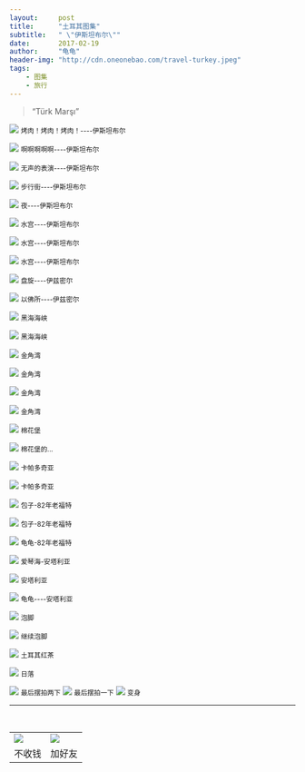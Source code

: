 ```yaml
---
layout:     post
title:      "土耳其图集"
subtitle:   " \"伊斯坦布尔\""
date:       2017-02-19
author:     "龟龟"
header-img: "http://cdn.oneonebao.com/travel-turkey.jpeg"
tags:
    - 图集
    - 旅行
---
```


> “Türk Marşı”

![][1]
 <small class="img-hint">烤肉！烤肉！烤肉！----伊斯坦布尔</small>

![][2]
<small class="img-hint">啊啊啊啊啊----伊斯坦布尔</small>

![][3]
<small class="img-hint">无声的表演----伊斯坦布尔</small>

![][4]
<small class="img-hint">步行街----伊斯坦布尔</small>

![][5]
<small class="img-hint">夜----伊斯坦布尔</small>

![][6]
<small class="img-hint">水宫----伊斯坦布尔</small>

![][7]
<small class="img-hint">水宫----伊斯坦布尔</small>

![][8]
<small class="img-hint">水宫----伊斯坦布尔</small>

![][9]
<small class="img-hint">盘旋----伊兹密尔</small>

![][10]
<small class="img-hint">以佛所----伊兹密尔</small>

![][11]
<small class="img-hint">黑海海峡</small>

![][12]
<small class="img-hint">黑海海峡</small>

![][13]
<small class="img-hint">金角湾</small>

![][14]
<small class="img-hint">金角湾</small>

![][15]
<small class="img-hint">金角湾</small>

![][16]
<small class="img-hint">金角湾</small>

![][17]
<small class="img-hint">棉花堡</small>

![][18]
<small class="img-hint">棉花堡的...</small>

![][19]
<small class="img-hint">卡帕多奇亚</small>

![][20]
<small class="img-hint">卡帕多奇亚</small>

![][21]
<small class="img-hint">包子-82年老福特</small>

![][22]
<small class="img-hint">包子-82年老福特</small>

![][23]
<small class="img-hint">龟龟-82年老福特</small>

![][24]
<small class="img-hint">爱琴海-安塔利亚</small>

![][25]
<small class="img-hint">安塔利亚</small>

![][26]
<small class="img-hint">龟龟----安塔利亚</small>

![][27]
<small class="img-hint">泡脚</small>

![][28]
<small class="img-hint">继续泡脚</small>

![][29]
<small class="img-hint">土耳其红茶</small>

![][30]
<small class="img-hint">日落</small>

![][31]
<small class="img-hint">最后摆拍两下</small>
![][32]
<small class="img-hint">最后摆拍一下</small>
![][33]
<small class="img-hint">变身</small>

  [1]: http://cdn.oneonebao.com/WechatIMG5.jpeg
  [2]: http://cdn.oneonebao.com/%E5%95%8A%E5%95%8A%E5%95%8A.JPG
  [3]: http://cdn.oneonebao.com/%E6%97%A0%E5%A3%B0.png
  [4]: http://cdn.oneonebao.com/%E4%BC%8A%E6%96%AF%E5%9D%A6%E5%B8%83%E5%B0%94%E6%AD%A5%E8%A1%8C%E8%A1%97.JPG
  [5]: http://cdn.oneonebao.com/%E4%BC%8A%E6%96%AF%E5%9D%A6%E5%B8%83%E5%B0%94%E5%A4%9C%E6%99%AF.JPG
  [6]: http://cdn.oneonebao.com/%E6%B0%B4%E5%AE%AB.JPG
  [7]: http://cdn.oneonebao.com/%E6%B0%B4%E5%AE%AB2.JPG
  [8]: http://cdn.oneonebao.com/%E6%B0%B4%E5%AE%AB3.JPG
  [9]: http://cdn.oneonebao.com/%E4%BC%8A%E5%85%B9%E5%AF%86%E5%B0%94.JPG
  [10]: http://cdn.oneonebao.com/%E4%BB%A5%E4%BD%9B%E6%89%80.JPG
  [11]: http://cdn.oneonebao.com/%E9%BB%91%E6%B5%B7%E6%B5%B7%E5%B3%A11.JPG
  [12]: http://cdn.oneonebao.com/%E9%BB%91%E6%B5%B7%E6%B5%B7%E5%B3%A12.JPG
  [13]: http://cdn.oneonebao.com/%E9%87%91%E8%A7%92%E6%B9%BE1.JPG
  [14]: http://cdn.oneonebao.com/%E9%87%91%E8%A7%92%E6%B9%BE2.JPG
  [15]: http://cdn.oneonebao.com/%E9%87%91%E8%A7%92%E6%B9%BE3.JPG
  [16]: http://cdn.oneonebao.com/%E9%87%91%E8%A7%92%E6%B9%BE4.JPG
  [17]: http://cdn.oneonebao.com/%E6%A3%89%E8%8A%B1%E5%A0%A11.JPG
  [18]: http://cdn.oneonebao.com/%E6%A3%89%E8%8A%B1%E5%A0%A1.JPG
  [19]: http://cdn.oneonebao.com/%E5%8D%A1%E5%B8%95%E5%A4%9A%E5%A5%87%E4%BA%9A.JPG
  [20]: http://cdn.oneonebao.com/%E5%8D%A1%E5%B8%95%E5%A4%9A%E5%A5%87%E4%BA%9A%E5%A5%A5%E7%89%B9%E6%9B%BC.JPG
  [21]: http://cdn.oneonebao.com/%E5%8C%85%E5%AD%90%E8%80%81%E7%A6%8F%E7%89%B9.JPG
  [22]: http://cdn.oneonebao.com/%E5%8C%85%E5%AD%90%E8%80%81%E7%A6%8F%E7%89%B92.JPG
  [23]: http://cdn.oneonebao.com/%E9%BE%9F%E9%BE%9F%E8%80%81%E7%A6%8F%E7%89%B9.JPG
  [24]: http://cdn.oneonebao.com/%E5%AE%89%E5%A1%94%E5%88%A9%E4%BA%9A1.JPG
  [25]: http://cdn.oneonebao.com/%E5%AE%89%E5%A1%94%E5%88%A9%E4%BA%9A2.JPG
  [26]: http://cdn.oneonebao.com/%E5%AE%89%E5%A1%94%E5%88%A9%E4%BA%9A3.JPG
  [27]: http://cdn.oneonebao.com/%E6%B3%A1%E8%84%9A1.JPG
  [28]: http://cdn.oneonebao.com/%E6%B3%A1%E8%84%9A2.JPG
  [29]: http://cdn.oneonebao.com/%E7%BA%A2%E8%8C%B6.JPG
  [30]: http://cdn.oneonebao.com/%E5%85%89%E8%8A%B1.JPG
  [31]: http://cdn.oneonebao.com/%E5%85%89%E6%9D%9F%E5%8C%85%E5%AD%90.JPG
  [32]: http://cdn.oneonebao.com/%E5%8C%85%E5%AD%90%E5%A2%99%E8%A7%92.JPG
  [33]: http://cdn.oneonebao.com/%E8%80%81%E5%A4%B4.JPG
  

----
<br />
<table border="0">
    <tr border="0">
        <td>
            <img src="http://cdn.oneonebao.com/0%20%2837%29.gif">
        </td>
        <td>
            <img src="http://cdn.oneonebao.com/1490924677.png">
        </td>
    </tr>
    <tr>
        <td style="text-align:center">
            <span>不收钱</span>
        </td>
        <td style="text-align:center">
            <span>加好友</span>
        </td>
    </tr>
</table>